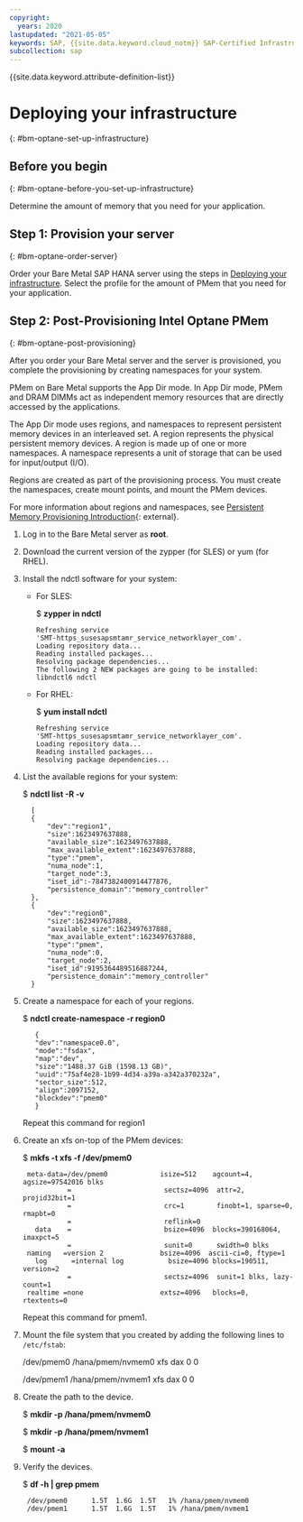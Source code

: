 ```yaml
---
copyright:
  years: 2020
lastupdated: "2021-05-05"
keywords: SAP, {{site.data.keyword.cloud_notm}} SAP-Certified Infrastructure, {{site.data.keyword.ibm_cloud_sap}}, SAP Workloads
subcollection: sap
---
```


{{site.data.keyword.attribute-definition-list}}


# Deploying your infrastructure
{: #bm-optane-set-up-infrastructure}

## Before you begin
{: #bm-optane-before-you-set-up-infrastructure}

Determine the amount of memory that you need for your application.

## Step 1: Provision your server
{: #bm-optane-order-server}

Order your Bare Metal SAP HANA server using the steps in [Deploying your infrastructure](/docs/sap?topic=sap-bm-set-up-infrastructure). Select the profile for the amount of PMem that you need for your application.

## Step 2: Post-Provisioning Intel Optane PMem
{: #bm-optane-post-provisioning}

After you order your Bare Metal server and the server is provisioned, you complete the provisioning by creating namespaces for your system.

PMem on Bare Metal supports the App Dir mode. In App Dir mode, PMem and DRAM DIMMs act as independent memory resources that are directly accessed by the applications.

The App Dir mode uses regions, and namespaces to represent persistent memory devices in an interleaved set. A region represents the physical persistent memory devices. A region is made up of one or more namespaces. A namespace represents a unit of storage that can be used for input/output (I/O).

Regions are created as part of the provisioning process. You must create the namespaces, create mount points, and mount the PMem devices.

For more information about regions and namespaces, see [Persistent Memory Provisioning Introduction](https://www.intel.com/content/www/us/en/developer/articles/guide/qsg-intro-to-provisioning-pmem.html){: external}.

1. Log in to the Bare Metal server as **root**.

1. Download the current version of the zypper (for SLES) or yum (for RHEL).

1.  Install the ndctl software for your system:
    *	For SLES:

        $ **zypper in ndctl**

            Refreshing service
            'SMT-https_susesapsmtamr_service_networklayer_com'.
            Loading repository data...
            Reading installed packages...
            Resolving package dependencies...
            The following 2 NEW packages are going to be installed:
            libndctl6 ndctl

    *	For RHEL:

        $ **yum install ndctl**

            Refreshing service
            'SMT-https_susesapsmtamr_service_networklayer_com'.
            Loading repository data...
            Reading installed packages...
            Resolving package dependencies...

1.  List the available regions for your system:

      $ **ndctl list -R -v**

          [
          {
              "dev":"region1",
              "size":1623497637888,
              "available_size":1623497637888,
              "max_available_extent":1623497637888,
              "type":"pmem",
              "numa_node":1,
              "target_node":3,
              "iset_id":-7847382400914477876,
              "persistence_domain":"memory_controller"
          },
          {
              "dev":"region0",
              "size":1623497637888,
              "available_size":1623497637888,
              "max_available_extent":1623497637888,
              "type":"pmem",
              "numa_node":0,
              "target_node":2,
              "iset_id":9195364489516887244,
              "persistence_domain":"memory_controller"
          }


1. Create a namespace for each of your regions.

      $ **ndctl create-namespace -r region0**

          {
          "dev":"namespace0.0",
          "mode":"fsdax",
          "map":"dev",
          "size":"1488.37 GiB (1598.13 GB)",
          "uuid":"75af4e28-1b99-4d34-a39a-a342a370232a",
          "sector_size":512,
          "align":2097152,
          "blockdev":"pmem0"
          }

    Repeat this command for region1

1. Create an xfs on-top of the PMem devices:

    $ **mkfs -t xfs -f /dev/pmem0**

        meta-data=/dev/pmem0             isize=512    agcount=4, agsize=97542016 blks
                  =                       sectsz=4096  attr=2, projid32bit=1
                  =                       crc=1        finobt=1, sparse=0, rmapbt=0
                  =                       reflink=0
          data    =                       bsize=4096  blocks=390168064, imaxpct=5
                  =                       sunit=0      swidth=0 blks
        naming   =version 2              bsize=4096  ascii-ci=0, ftype=1
          log      =internal log           bsize=4096 blocks=190511, version=2
                  =                       sectsz=4096  sunit=1 blks, lazy-count=1
        realtime =none                   extsz=4096   blocks=0, rtextents=0

    Repeat this command for pmem1.

1. Mount the file system that you created by adding the following lines to ``/etc/fstab``:

   /dev/pmem0 /hana/pmem/nvmem0 xfs dax 0 0

   /dev/pmem1 /hana/pmem/nvmem1 xfs dax 0 0


1. Create the path to the device.

    $ **mkdir -p /hana/pmem/nvmem0**

    $ **mkdir -p /hana/pmem/nvmem1**

    $ **mount -a**


1. Verify the devices.

   $ **df -h | grep pmem**

        /dev/pmem0      1.5T  1.6G  1.5T   1% /hana/pmem/nvmem0
        /dev/pmem1      1.5T  1.6G  1.5T   1% /hana/pmem/nvmem1
